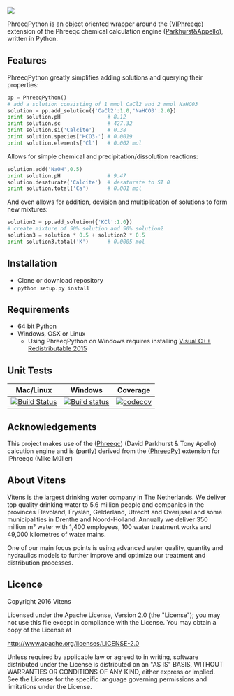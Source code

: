
![](/logo.png)

PhreeqPython is an object oriented wrapper around the ([VIPhreeqc](https://www.github.com/Vitens/VIPhreeqc)) extension of the Phreeqc chemical calculation engine ([Parkhurst&Appello](http://wwwbrr.cr.usgs.gov/projects/GWC_coupled/phreeqc/)), written in Python.

## Features
PhreeqPython greatly simplifies adding solutions and querying their properties:

```python
pp = PhreeqPython()
# add a solution consisting of 1 mmol CaCl2 and 2 mmol NaHCO3
solution = pp.add_solution({'CaCl2':1.0,'NaHCO3':2.0})
print solution.pH               # 8.12
print solution.sc               # 427.32
print solution.si('Calcite')    # 0.38
print solution.species['HCO3-'] # 0.0019
print solution.elements['Cl']   # 0.002 mol
```
Allows for simple chemical and precipitation/dissolution reactions:
```python
solution.add('NaOH',0.5)
print solution.pH               # 9.47
solution.desaturate('Calcite')  # desaturate to SI 0
print solution.total('Ca')      # 0.001 mol
```
And even allows for addition, devision and multiplication of solutions to form new mixtures:
```python
solution2 = pp.add_solution({'KCl':1.0})
# create mixture of 50% solution and 50% solution2
solution3 = solution * 0.5 + solution2 * 0.5
print solution3.total('K')      # 0.0005 mol
```

## Installation
* Clone or download repository
* ```python setup.py install```


## Requirements
* 64 bit Python
* Windows, OSX or Linux
  * Using PhreeqPython on Windows requires installing [Visual C++ Redistributable 2015](https://www.microsoft.com/en-us/download/details.aspx?id=48145)

## Unit Tests
| **Mac/Linux** | **Windows** | **Coverage** |
|---|---|---|
| [![Build Status](https://travis-ci.org/Vitens/phreeqpython.svg?branch=master)](https://travis-ci.org/Vitens/phreeqpython) | [![Build status](https://ci.appveyor.com/api/projects/status/lr1jwspxdkgo85bv?svg=true)](https://ci.appveyor.com/project/Vitens/phreeqpython) | [![codecov](https://codecov.io/gh/Vitens/phreeqpython/branch/master/graph/badge.svg)](https://codecov.io/gh/Vitens/phreeqpython) |


## Acknowledgements
This project makes use of the ([Phreeqc](http://wwwbrr.cr.usgs.gov/projects/GWC_coupled/phreeqc/)) (David Parkhurst & Tony Apello) calcution engine and is (partly) derived from the ([PhreeqPy]([http://www.phreeqpy.com])) extension for IPhreeqc (Mike Müller)

## About Vitens

Vitens is the largest drinking water company in The Netherlands. We deliver top quality drinking water to 5.6 million people and companies in the provinces Flevoland, Fryslân, Gelderland, Utrecht and Overijssel and some municipalities in Drenthe and Noord-Holland. Annually we deliver 350 million m³ water with 1,400 employees, 100 water treatment works and 49,000 kilometres of water mains.

One of our main focus points is using advanced water quality, quantity and hydraulics models to further improve and optimize our treatment and distribution processes.

## Licence

Copyright 2016 Vitens

Licensed under the Apache License, Version 2.0 (the "License"); you may not use this file except in compliance with the License. You may obtain a copy of the License at

http://www.apache.org/licenses/LICENSE-2.0

Unless required by applicable law or agreed to in writing, software distributed under the License is distributed on an "AS IS" BASIS, WITHOUT WARRANTIES OR CONDITIONS OF ANY KIND, either express or implied. See the License for the specific language governing permissions and limitations under the License.
